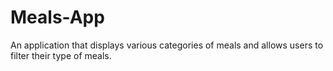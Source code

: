 # Meals-App
An application that displays various categories of meals and allows users to filter their type of meals.
